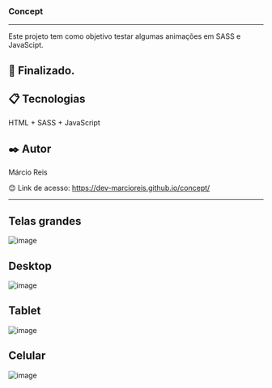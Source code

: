 ### Concept

---

Este projeto tem como objetivo testar algumas animações em SASS e JavaScipt.

## 🚀 Finalizado.

## 📋 Tecnologias
HTML + SASS + JavaScript

## ✒️ Autor
Márcio Reis

😊 Link de acesso: https://dev-marcioreis.github.io/concept/

---
## Telas grandes<br>
![image](https://user-images.githubusercontent.com/122680054/226020656-dc29a2ed-ec0d-4a0b-b117-8c5f3b479e68.png)
## Desktop<br>
![image](https://user-images.githubusercontent.com/122680054/226021174-91200d70-5559-433b-b365-ceec07326fbd.png)
## Tablet<br>
![image](https://user-images.githubusercontent.com/122680054/226021502-b0f22311-e089-47a8-8c6e-d55cd21dc61b.png)
## Celular<br>
![image](https://user-images.githubusercontent.com/122680054/226021756-242ec2ba-d783-456b-8456-d69f9da49684.png)



